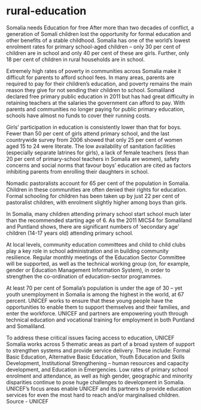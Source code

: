 # rural-education
Somalia needs Education for free 
After more than two decades of conflict, a generation of Somali children lost the opportunity for formal education and other benefits of a stable childhood. Somalia has one of the world’s lowest enrolment rates for primary school-aged children – only 30 per cent of children are in school and only 40 per cent of these are girls. Further, only 18 per cent of children in rural households are in school.

Extremely high rates of poverty in communities across Somalia make it difficult for parents to afford school fees. In many areas, parents are required to pay for their children’s education, and poverty remains the main reason they give for not sending their children to school. Somaliland declared free primary public education in 2011 but has had great difficulty in retaining teachers at the salaries the government can afford to pay. With parents and communities no longer paying for public primary education, schools have almost no funds to cover their running costs.

Girls’ participation in education is consistently lower than that for boys. Fewer than 50 per cent of girls attend primary school, and the last countrywide survey from 2006 showed that only 25 per cent of women aged 15 to 24 were literate. The low availability of sanitation facilities (especially separate latrines for girls), a lack of female teachers (less than 20 per cent of primary-school teachers in Somalia are women), safety concerns and social norms that favour boys’ education are cited as factors inhibiting parents from enrolling their daughters in school.

Nomadic pastoralists account for 65 per cent of the population in Somalia. Children in these communities are often denied their rights for education. Formal schooling for children has been taken up by just 22 per cent of pastoralist children, with enrolment slightly higher among boys than girls.

In Somalia, many children attending primary school start school much later than the recommended starting age of 6. As the 2011 MICS4 for Somaliland and Puntland shows, there are significant numbers of ‘secondary age’ children (14-17 years old) attending primary school.

At local levels, community education committees and child to child clubs play a key role in school administration and in building community resilience. Regular monthly meetings of the Education Sector Committee will be supported, as well as the technical working group (on, for example, gender or Education Management Information System), in order to strengthen the co-ordination of education-sector programmes.

At least 70 per cent of Somalia’s population is under the age of 30 – yet youth unemployment in Somalia is among the highest in the world, at 67 percent. UNICEF works to ensure that these young people have the opportunities to enable them to support themselves and their families, and enter the workforce. UNICEF and partners are empowering youth through technical education and vocational training for employment in both Puntland and Somaliland.

To address these critical issues facing access to education, UNICEF Somalia works across 5 thematic areas as part of a broad system of support to strengthen systems and provide service delivery. These include: Formal Basic Education, Alternative Basic Education, Youth Education and Skills Development, Institutional Strengthening – human resources and capacity development, and Education in Emergencies. Low rates of primary school enrolment and attendance, as well as high gender, geographic and minority disparities continue to pose huge challenges to development in Somalia. UNICEF’s focus areas enable UNICEF and its partners to provide education services for even the most hard to reach and/or marginalised children.
Source - UNICEF
